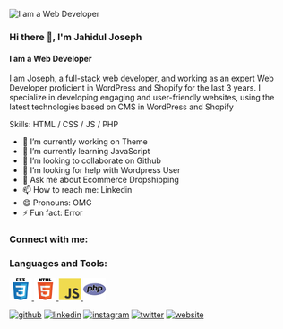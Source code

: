 ![I am a Web Developer](https://media.licdn.com/dms/image/D5616AQHFht4t7PQc7w/profile-displaybackgroundimage-shrink_350_1400/0/1693243003774?e=1709164800&v=beta&t=HqO4e3Q9HTc--wWjyw8CUUrZnxeITVH9WOb8CRo2rO8)

### Hi there 👋, I'm Jahidul Joseph
#### I am a Web Developer


I am Joseph, a full-stack web developer, and working as an expert Web Developer proficient in WordPress and Shopify for the last 3 years. I specialize in developing engaging and user-friendly websites, using the latest technologies based on CMS in WordPress and Shopify

Skills: HTML / CSS / JS / PHP

- 🔭 I’m currently working on Theme 
- 🌱 I’m currently learning JavaScript 
- 👯 I’m looking to collaborate on Github 
- 🤔 I’m looking for help with Wordpress User 
- 💬 Ask me about Ecommerce Dropshipping 
- 📫 How to reach me: Linkedin 
- 😄 Pronouns: OMG 
- ⚡ Fun fact: Error 

<h3 align="left">Connect with me:</h3>
<p align="left">
</p>

<h3 align="left">Languages and Tools:</h3>
<p align="left"> <a href="https://www.w3schools.com/css/" target="_blank" rel="noreferrer"> <img src="https://raw.githubusercontent.com/devicons/devicon/master/icons/css3/css3-original-wordmark.svg" alt="css3" width="40" height="40"/> </a> <a href="https://www.w3.org/html/" target="_blank" rel="noreferrer"> <img src="https://raw.githubusercontent.com/devicons/devicon/master/icons/html5/html5-original-wordmark.svg" alt="html5" width="40" height="40"/> </a> <a href="https://developer.mozilla.org/en-US/docs/Web/JavaScript" target="_blank" rel="noreferrer"> <img src="https://raw.githubusercontent.com/devicons/devicon/master/icons/javascript/javascript-original.svg" alt="javascript" width="40" height="40"/> </a> <a href="https://www.php.net" target="_blank" rel="noreferrer"> <img src="https://raw.githubusercontent.com/devicons/devicon/master/icons/php/php-original.svg" alt="php" width="40" height="40"/> </a> </p>


[<img src='https://cdn.jsdelivr.net/npm/simple-icons@3.0.1/icons/github.svg' alt='github' height='40'>](https://github.com/jahiduljoseph)  [<img src='https://cdn.jsdelivr.net/npm/simple-icons@3.0.1/icons/linkedin.svg' alt='linkedin' height='40'>](https://www.linkedin.com/in/jahidul-joseph/)  [<img src='https://cdn.jsdelivr.net/npm/simple-icons@3.0.1/icons/instagram.svg' alt='instagram' height='40'>](https://www.instagram.com/jahidul.joseph/)  [<img src='https://cdn.jsdelivr.net/npm/simple-icons@3.0.1/icons/twitter.svg' alt='twitter' height='40'>](https://twitter.com/jahidul_joseph)  [<img src='https://cdn.jsdelivr.net/npm/simple-icons@3.0.1/icons/icloud.svg' alt='website' height='40'>](https://jahiduljoseph.com)  

<!--
<a href='https://archiveprogram.github.com/'><img src='https://raw.githubusercontent.com/acervenky/animated-github-badges/master/assets/acbadge.gif' width='40' height='40'></a> <a href='https://docs.github.com/en/developers'><img src='https://raw.githubusercontent.com/acervenky/animated-github-badges/master/assets/devbadge.gif' width='40' height='40'></a> <a href='https://github.com/pricing'><img src='https://raw.githubusercontent.com/acervenky/animated-github-badges/master/assets/pro.gif' width='40' height='40'></a> <a href='https://stars.github.com/'><img src='https://raw.githubusercontent.com/acervenky/animated-github-badges/master/assets/starbadge.gif' width='35' height='35'></a> <a href='https://docs.github.com/en/github/supporting-the-open-source-community-with-github-sponsors'><img src='https://raw.githubusercontent.com/acervenky/animated-github-badges/master/assets/sponsorbadge.gif' width='35' height='35'></a> 

[![trophy](https://github-profile-trophy.vercel.app/?username=jahiduljoseph)](https://github.com/ryo-ma/github-profile-trophy)

[![Top Langs](https://github-readme-stats.vercel.app/api/top-langs/?username=jahiduljoseph)](https://github.com/anuraghazra/github-readme-stats)

![GitHub stats](https://github-readme-stats.vercel.app/api?username=jahiduljoseph&show_icons=true&count_private=true)  

![Vaunt Badge](https://api.vaunt.dev/v1/github/entities/jahiduljoseph/contributions?format=svg&private=true)  

![GitHub metrics](https://metrics.lecoq.io/jahiduljoseph)  

![GitHub streak stats](https://streak-stats.demolab.com/?user=jahiduljoseph)  
-->

